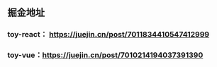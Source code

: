 ## 掘金地址

### toy-react： https://juejin.cn/post/7011834410547412999

### toy-vue：https://juejin.cn/post/7010214194037391390




